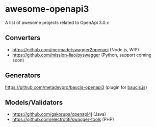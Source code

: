 # awesome-openapi3
A list of awesome projects related to OpenApi 3.0.x

## Converters

* https://github.com/mermade/swagger2openapi (Node.js, WIP)
* https://github.com/mission-liao/pyswagger (Python, support coming soon)

## Generators

https://github.com/metadevpro/baucis-openapi3 (plugin for [baucis.js](https://github.com/wprl/baucis))

## Models/Validators

* https://github.com/gskorupa/openapi4j (Java)
* https://github.com/electrotiti/swagger-tools (PHP)
